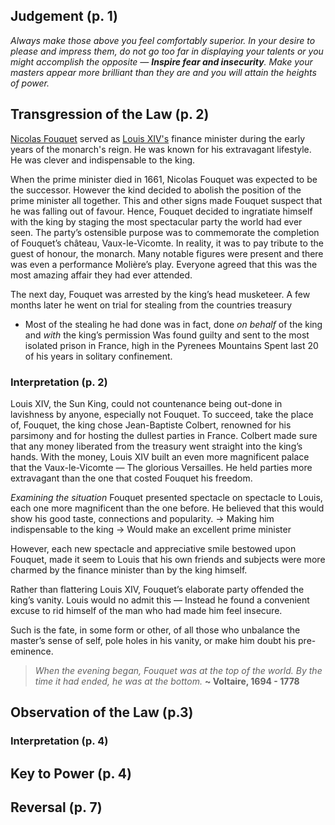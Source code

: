 
## Judgement (p. 1)
_Always make those above you feel comfortably superior.
In your desire to please and impress them, do not go too far in displaying your talents or you might accomplish the opposite — **Inspire fear and insecurity**. 
Make your masters appear more brilliant than they are and you will attain the heights of power._
## Transgression of the Law (p. 2)
[Nicolas Fouquet](Notbale+Figures/Nicolas_Fouquet.md) served as [Louis XIV's](Louis+XIV.md) finance minister during the early years of the monarch's reign. He was known for his extravagant lifestyle. He was clever and indispensable to the king.

When the prime minister died in 1661, Nicolas Fouquet was expected to be the successor.
However the kind decided to abolish the position of the prime minister all together.
This and other signs made Fouquet suspect that he was falling out of favour.
Hence, Fouquet decided to ingratiate himself with the king by staging the most spectacular party the world had ever seen.
The party’s ostensible purpose was to commemorate the completion of Fouquet’s château, Vaux-le-Vicomte. In reality, it was to pay tribute to the guest of honour, the monarch.
Many notable figures were present and there was even a performance Molière’s play.
Everyone agreed that this was the most amazing affair they had ever attended.

The next day, Fouquet was arrested by the king’s head musketeer.
A few months later he went on trial for stealing from the countries treasury
- Most of the stealing he had done was in fact, done _on behalf_ of the king and _with_ the king’s permission
Was found guilty and sent to the most isolated prison in France, high in the Pyrenees Mountains
Spent last 20 of his years in solitary confinement.

### Interpretation (p. 2)
Louis XIV, the Sun King, could not countenance being out-done in lavishness by anyone, especially not Fouquet.
To succeed, take the place of, Fouquet, the king chose Jean-Baptiste Colbert, renowned for his parsimony and for hosting the dullest parties in France.
Colbert made sure that any money liberated from the treasury went straight into the king’s hands.
With the money, Louis XIV built an even more magnificent palace that the Vaux-le-Vicomte — The glorious Versailles.
He held parties more extravagant than the one that costed Fouquet his freedom.

_Examining the situation_
Fouquet presented spectacle on spectacle to Louis, each one more magnificent than the one before.
He believed that this would show his good taste, connections and popularity.
→ Making him indispensable to the king
→ Would make an excellent prime minister

However, each new spectacle and appreciative smile bestowed upon Fouquet, made it seem to Louis that his own friends and subjects were more charmed by the finance minister than by the king himself.

Rather than flattering Louis XIV, Fouquet’s elaborate party offended the king’s vanity. Louis would no admit this — Instead he found a convenient excuse to rid himself of the man who had made him feel insecure.

Such is the fate, in some form or other, of all those who unbalance the master’s sense of self, pole holes in his vanity, or make him doubt his pre-eminence.

>_When the evening began, Fouquet was at the top of the world._
>_By the time it had ended, he was at the bottom._
>**~ Voltaire, 1694 - 1778**
## Observation of the Law (p.3)

### Interpretation (p. 4)
## Key to Power (p. 4)
## Reversal (p. 7)
